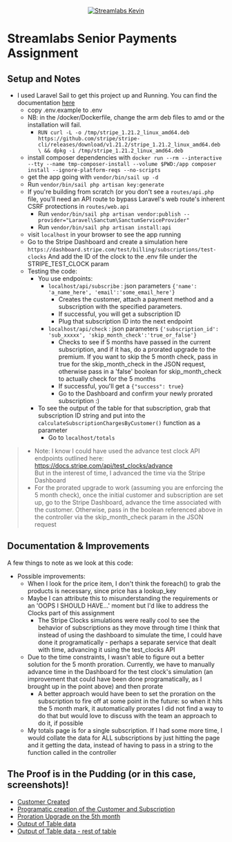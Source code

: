 <p align="center"><a href="https://laravel.com" target="_blank"><img src="https://cdn.streamlabs.com/static/imgs/identity/streamlabs-logo-thumb.png" alt="Streamlabs Kevin"></a></p>

# Streamlabs Senior Payments Assignment
## Setup and Notes
- I used Laravel Sail to get this project up and Running. You can find the documentation [here](https://laravel.com/docs/11.x/sail)
  - copy .env.example to .env
  - NB: in the /docker/Dockerfile, change the arm deb files to amd or the installation will fail.
    - `RUN curl -L -o /tmp/stripe_1.21.2_linux_amd64.deb https://github.com/stripe/stripe-cli/releases/download/v1.21.2/stripe_1.21.2_linux_amd64.deb \
      && dpkg -i /tmp/stripe_1.21.2_linux_amd64.deb`
  - install composer dependencies with `docker run --rm --interactive --tty --name tmp-composer-install --volume $PWD:/app composer install --ignore-platform-reqs --no-scripts`
  - get the app going with `vendor/bin/sail up -d`
  - Run `vendor/bin/sail php artisan key:generate`
  - If you're building from scratch (or you don't see a `routes/api.php` file, you'll need an API route to bypass Laravel's web route's inherent CSRF protections in `routes/web.api`
    - Run `vendor/bin/sail php artisan vendor:publish --provider="Laravel\Sanctum\SanctumServiceProvider"`
    - Run `vendor/bin/sail php artisan install:api`
  - visit `localhost` in your browser to see the app running
  - Go to the Stripe Dashboard and create a simulation here `https://dashboard.stripe.com/test/billing/subscriptions/test-clocks` And add the ID of the clock to the .env file under the STRIPE_TEST_CLOCK param
  - Testing the code:
    - You use endpoints:
      - `localhost/api/subscribe` : json parameters `{'name': 'a_name_here', 'email':'some_email_here'}`
        - Creates the customer, attach a payment method and a subscription with the specified parameters.
        - If successful, you will get a subscription ID
        - Plug that subscription ID into the next endpoint 
      - `localhost/api/check` : json parameters `{'subscription_id': 'sub_xxxxx', 'skip_month_check':'true_or_false'}`
        - Checks to see if 5 months have passed in the current subscription, and if it has, do a prorated upgrade to the premium. If you want to skip the 5 month check, pass in true for the skip_month_check in the JSON request, otherwise pass in a 'false' boolean for skip_month_check to actually check for the 5 months
        - If successful, you'll get a `{"success": true}`
        - Go to the Dashboard and confirm your newly prorated subscription :)
    - To see the output of the table for that subscription, grab that subscription ID string and put into the `calculateSubscriptionChargesByCustomer()` function as a parameter
      - Go to `localhost/totals`


>  * Note: I know I could have used the advance test clock API endpoints outlined here: https://docs.stripe.com/api/test_clocks/advance \
>   But in the interest of time, I advanced the time via the Stripe Dashboard 
>  * For the prorated upgrade to work (assuming you are enforcing the 5 month check), once the initial customer and subscription are set up, go to the Stripe Dashboard, advance the time associated with the customer. Otherwise, pass in the boolean referenced above in the controller via the skip_month_check param in the JSON request

## Documentation & Improvements
A few things to note as we look at this code:
- Possible improvements:
  - When I look for the price item, I don't think the foreach() to grab the products is necessary, since price has a lookup_key
  - Maybe I can attribute this to misunderstanding the requirements or an 'OOPS I SHOULD HAVE...' moment but I'd like to address the Clocks part of this assignment
    - The Stripe Clocks simulations were really cool to see the behavior of subscriptions as they move through time
      I think that instead of using the dashboard to simulate the time, I could have done it programatically - perhaps a separate service that dealt with time, advancing it using the test_clocks API
  - Due to the time constraints, I wasn't able to figure out a better solution for the 5 month proration. Currently, we have to manually advance time in the Dashboard for the test clock's simulation
    (an improvement that could have been done programatically, as I brought up in the point above) and then prorate
    - A better approach would have been to set the proration on the subscription to fire off at some point in the future: so when it hits the 5 month mark, it automatically prorates
      I did not find a way to do that but would love to discuss with the team an approach to do it, if possible
  - My totals page is for a single subscription. If I had some more time, I would collate the data for ALL subscriptions by just hitting the page and it getting the data, instead of having to pass in a string to the function called in the controller
    
## The Proof is in the Pudding (or in this case, screenshots)!
  - [Customer Created](https://i.imgur.com/kb8wuei.png)
  - [Programatic creation of the Customer and Subscription](https://i.imgur.com/RN4AgiU.png)
  - [Proration Upgrade on the 5th month](https://i.imgur.com/KRPfqGg.png)
  - [Output of Table data](https://i.imgur.com/2vxyFdD.png)
  - [Output of Table data - rest of table](https://i.imgur.com/HKNz5nj.png)